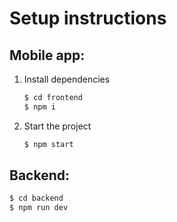# Setup instructions

## Mobile app:

1. Install dependencies

   ```bash
   $ cd frontend
   $ npm i
   ```

2. Start the project
   ```bash
   $ npm start
   ```

## Backend:

```bash
$ cd backend
$ npm run dev
```
